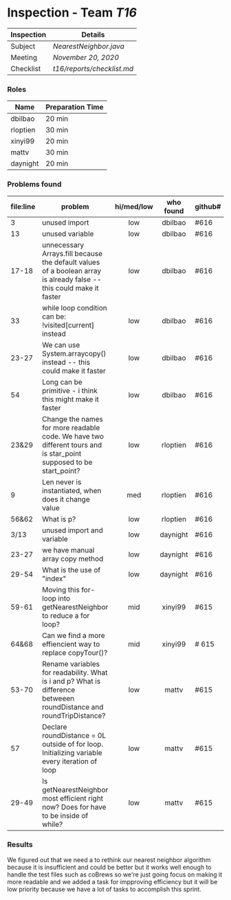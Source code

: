 # Inspection - Team *T16* 
 
| Inspection | Details |
| ----- | ----- |
| Subject | *NearestNeighbor.java*|
| Meeting | *November 20, 2020* |
| Checklist | *t16/reports/checklist.md* |

### Roles

| Name | Preparation Time |
| ---- | ---- |
| dbilbao | 20 min |
| rloptien | 30 min |
| xinyi99 | 20 min |
| mattv | 30 min |
| daynight| 20 min |

### Problems found

| file:line | problem | hi/med/low | who found | github#  |
| --- | --- | :---: | :---: | --- |
| 3 | unused import| low | dbilbao | #616 |
| 13 | unused variable| low | dbilbao | #616 |
| 17-18 | unnecessary Arrays.fill because the default values of a boolean array is already false  -- this could make it faster| low | dbilbao | #616 |
| 33 | while loop condition can be: !visited[current] instead | low | dbilbao | #616 |
| 23-27 | We can use System.arraycopy() instead -- this could make it faster | low | dbilbao | #616 |
| 54 | Long can be primitive - i think this might make it faster | low | dbilbao | #616 |
| 23&29 | Change the names for more readable code. We have two different tours and is star_point supposed to be start_point? | low | rloptien | #616 |
| 9 | Len never is instantiated, when does it change value | med | rloptien | #616 |
| 56&62 | What is p? | low | rloptien | #616 |
| 3/13 | unused import and variable | low | daynight | #616 |
| 23-27 | we have manual array copy method | low | daynight | #616 |
| 29-54 | What is the use of "index" | low | daynight | #616 |
| 59-61 | Moving this for-loop into getNearestNeighbor to reduce a for loop? | mid | xinyi99 | #615 |
| 64&68 | Can we find a more effiencient way to replace copyTour()? | mid | xinyi99 | # 615 |
| 53-70 | Rename variables for readability. What is i and p? What is difference betweeen roundDistance and roundTripDistance? | low | mattv | #615 |
| 57 | Declare roundDistance = 0L outside of for loop. Initializing variable every iteration of loop | low | mattv | #615 |
| 29-49 | Is getNearestNeighbor most efficient right now? Does for have to be inside of while? | low | mattv | #615 |

### Results
We figured out that we need a to rethink our nearest neighbor algorithm because it is insufficient and could be better but it works well enough to handle the test files such as coBrews so we're just going focus on making it more readable and we added a task for impproving efficiency but it will be low priority because we have a lot of tasks to accomplish this sprint.  
